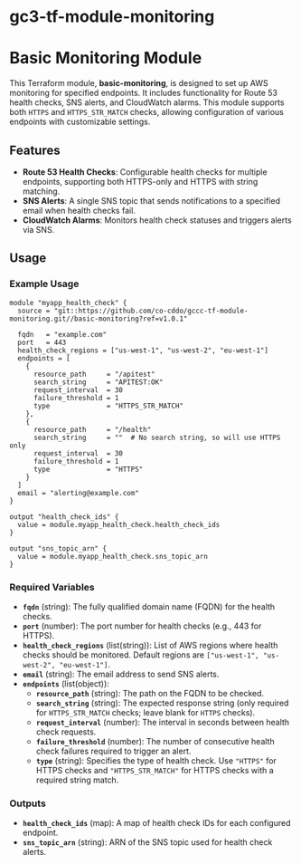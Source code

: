 # gc3-tf-module-monitoring

# Basic Monitoring Module

This Terraform module, **basic-monitoring**, is designed to set up AWS monitoring for specified endpoints. It includes functionality for Route 53 health checks, SNS alerts, and CloudWatch alarms. This module supports both `HTTPS` and `HTTPS_STR_MATCH` checks, allowing configuration of various endpoints with customizable settings.

## Features

- **Route 53 Health Checks**: Configurable health checks for multiple endpoints, supporting both HTTPS-only and HTTPS with string matching.
- **SNS Alerts**: A single SNS topic that sends notifications to a specified email when health checks fail.
- **CloudWatch Alarms**: Monitors health check statuses and triggers alerts via SNS.

## Usage

### Example Usage

```hcl
module "myapp_health_check" {
  source = "git::https://github.com/co-cddo/gccc-tf-module-monitoring.git//basic-monitoring?ref=v1.0.1"

  fqdn   = "example.com"
  port   = 443
  health_check_regions = ["us-west-1", "us-west-2", "eu-west-1"]
  endpoints = [
    {
      resource_path     = "/apitest"
      search_string     = "APITEST:OK"
      request_interval  = 30
      failure_threshold = 1
      type              = "HTTPS_STR_MATCH"
    },
    {
      resource_path     = "/health"
      search_string     = ""  # No search string, so will use HTTPS only
      request_interval  = 30
      failure_threshold = 1
      type              = "HTTPS"
    }
  ]
  email = "alerting@example.com"
}

output "health_check_ids" {
  value = module.myapp_health_check.health_check_ids
}

output "sns_topic_arn" {
  value = module.myapp_health_check.sns_topic_arn
}
```

### Required Variables

- **`fqdn`** (string): The fully qualified domain name (FQDN) for the health checks.
- **`port`** (number): The port number for health checks (e.g., 443 for HTTPS).
- **`health_check_regions`** (list(string)): List of AWS regions where health checks should be monitored. Default regions are `["us-west-1", "us-west-2", "eu-west-1"]`.
- **`email`** (string): The email address to send SNS alerts.
- **`endpoints`** (list(object)):
  - **`resource_path`** (string): The path on the FQDN to be checked.
  - **`search_string`** (string): The expected response string (only required for `HTTPS_STR_MATCH` checks; leave blank for `HTTPS` checks).
  - **`request_interval`** (number): The interval in seconds between health check requests.
  - **`failure_threshold`** (number): The number of consecutive health check failures required to trigger an alert.
  - **`type`** (string): Specifies the type of health check. Use `"HTTPS"` for HTTPS checks and `"HTTPS_STR_MATCH"` for HTTPS checks with a required string match.

### Outputs

- **`health_check_ids`** (map): A map of health check IDs for each configured endpoint.
- **`sns_topic_arn`** (string): ARN of the SNS topic used for health check alerts.
